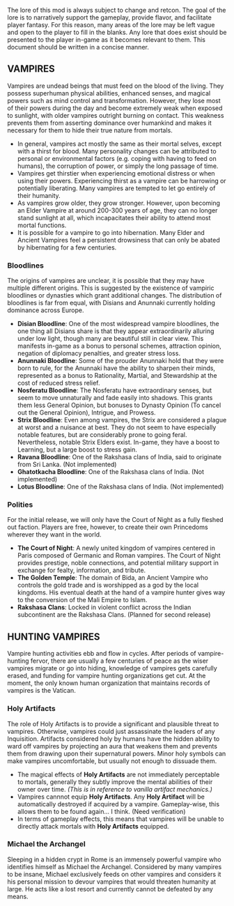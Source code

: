 ﻿The lore of this mod is always subject to change and retcon. The goal of the lore is to narratively support the gameplay, provide flavor, and facilitate player fantasy. For this reason, many areas of the lore may be left vague and open to the player to fill in the blanks. Any lore that does exist should be presented to the player in-game as it becomes relevant to them. This document should be written in a concise manner.

## VAMPIRES
Vampires are undead beings that must feed on the blood of the living. They possess superhuman physical abilities, enhanced senses, and magical powers such as mind control and transformation. However, they lose most of their powers during the day and become extremely weak when exposed to sunlight, with older vampires outright burning on contact. This weakness prevents them from asserting dominance over humankind and makes it necessary for them to hide their true nature from mortals.
* In general, vampires act mostly the same as their mortal selves, except with a thirst for blood. Many personality changes can be attributed to personal or environmental factors (e.g. coping with having to feed on humans), the corruption of power, or simply the long passage of time.
* Vampires get thirstier when experiencing emotional distress or when using their powers. Experiencing thirst as a vampire can be harrowing or potentially liberating. Many vampires are tempted to let go entirely of their humanity.
* As vampires grow older, they grow stronger. However, upon becoming an Elder Vampire at around 200-300 years of age, they can no longer stand sunlight at all, which incapacitates their ability to attend most mortal functions.
* It is possible for a vampire to go into hibernation. Many Elder and Ancient Vampires feel a persistent drowsiness that can only be abated by hibernating for a few centuries.

### Bloodlines
The origins of vampires are unclear, it is possible that they may have multiple different origins. This is suggested by the existence of vampiric bloodlines or dynasties which grant additional changes. The distribution of bloodlines is far from equal, with Disians and Anunnaki currently holding dominance across Europe.
* **Disian Bloodline**: One of the most widespread vampire bloodlines, the one thing all Disians share is that they appear extraordinarily alluring under low light, though many are beautiful still in clear view. This manifests in-game as a bonus to personal schemes, attraction opinion, negation of diplomacy penalties, and greater stress loss.
* **Anunnaki Bloodline**: Some of the prouder Anunnaki hold that they were born to rule, for the Anunnaki have the ability to sharpen their minds, represented as a bonus to Rationality, Martial, and Stewardship at the cost of reduced stress relief.
* **Nosferatu Bloodline**: The Nosferatu have extraordinary senses, but seem to move unnaturally and fade easily into shadows. This grants them less General Opinion, but bonuses to Dynasty Opinion (To cancel out the General Opinion), Intrigue, and Prowess.
* **Strix Bloodline**: Even among vampires, the Strix are considered a plague at worst and a nuisance at best. They do not seem to have especially notable features, but are considerably prone to going feral. Nevertheless, notable Strix Elders exist. In-game, they have a boost to Learning, but a large boost to stress gain.
* **Ravana Bloodline**: One of the Rakshasa clans of India, said to originate from Sri Lanka. (Not implemented)
* **Ghatotkacha Bloodline**: One of the Rakshasa clans of India. (Not implemented)
* **Lotus Bloodline**: One of the Rakshasa clans of India. (Not implemented)

### Polities
For the initial release, we will only have the Court of Night as a fully fleshed out faction. Players are free, however, to create their own Princedoms wherever they want in the world.
* **The Court of Night**: A newly united kingdom of vampires centered in Paris composed of Germanic and Roman vampires. The Court of Night provides prestige, noble connections, and potential military support in exchange for fealty, information, and tribute.
* **The Golden Temple**: The domain of Bida, an Ancient Vampire who controls the gold trade and is worshipped as a god by the local kingdoms. His eventual death at the hand of a vampire hunter gives way to the conversion of the Mali Empire to Islam.
* **Rakshasa Clans**: Locked in violent conflict across the Indian subcontinent are the Rakshasa Clans. (Planned for second release)

## HUNTING VAMPIRES
Vampire hunting activities ebb and flow in cycles. After periods of vampire-hunting fervor, there are usually a few centuries of peace as the wiser vampires migrate or go into hiding, knowledge of vampires gets carefully erased, and funding for vampire hunting organizations get cut. At the moment, the only known human organization that maintains records of vampires is the Vatican.

### Holy Artifacts
The role of Holy Artifacts is to provide a significant and plausible threat to vampires. Otherwise, vampires could just assassinate the leaders of any Inquisition. Artifacts considered holy by humans have the hidden ability to ward off vampires by projecting an aura that weakens them and prevents them from drawing upon their supernatural powers. Minor holy symbols can make vampires uncomfortable, but usually not enough to dissuade them.
* The magical effects of **Holy Artifacts** are not immediately perceptable to mortals, generally they subtly improve the mental abilities of their owner over time. *(This is in reference to vanilla artifact mechanics.)*
* Vampires cannnot equip **Holy Artifacts**. Any **Holy Artifact** will be automatically destroyed if acquired by a vampire. Gameplay-wise, this allows them to be found again... I think. (Need verification)
* In terms of gameplay effects, this means that vampires will be unable to directly attack mortals with **Holy Artifacts** equipped.

### Michael the Archangel
Sleeping in a hidden crypt in Rome is an immensely powerful vampire who identifies himself as Michael the Archangel. Considered by many vampires to be insane, Michael exclusively feeds on other vampires and considers it his personal mission to devour vampires that would threaten humanity at large. He acts like a lost resort and currently cannot be defeated by any means.